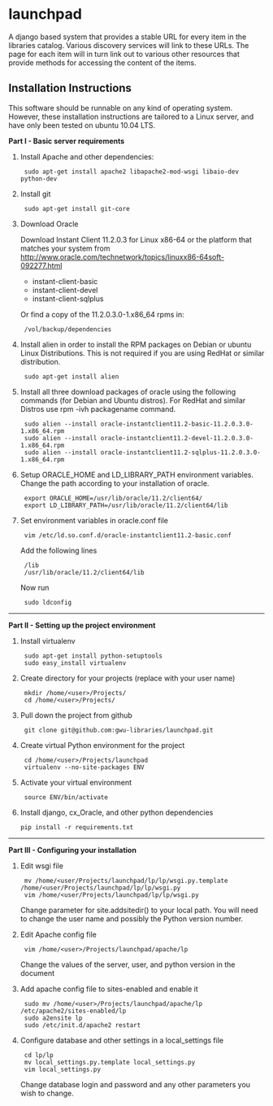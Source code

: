launchpad
=========

A django based system that provides a stable URL for every item in the
libraries catalog. Various discovery services will link to these URLs. The
page for each item will in turn link out to various other resources that
provide methods for accessing the content of the items.

Installation Instructions
-------------------------

This software should be runnable on any kind of operating system. However,
these installation instructions are tailored to a Linux server, and have
only been tested on ubuntu 10.04 LTS.

**Part I - Basic server requirements**

1. Install Apache and other dependencies:

        sudo apt-get install apache2 libapache2-mod-wsgi libaio-dev python-dev

2. Install git 

        sudo apt-get install git-core

3. Download Oracle

    Download Instant Client 11.2.0.3 for Linux x86-64 or
    the platform that matches your system from
    http://www.oracle.com/technetwork/topics/linuxx86-64soft-092277.html

    * instant-client-basic
    * instant-client-devel
    * instant-client-sqlplus

    Or find a copy of the 11.2.0.3.0-1.x86_64 rpms in:

        /vol/backup/dependencies

4. Install alien in order to install the RPM packages on Debian or ubuntu
Linux Distributions. This is not required if you are using RedHat or
similar distribution.

        sudo apt-get install alien

5. Install all three download packages of oracle using the following
commands (for Debian and Ubuntu distros). For RedHat and similar Distros
use rpm -ivh packagename command.

        sudo alien --install oracle-instantclient11.2-basic-11.2.0.3.0-1.x86_64.rpm
        sudo alien --install oracle-instantclient11.2-devel-11.2.0.3.0-1.x86_64.rpm
        sudo alien --install oracle-instantclient11.2-sqlplus-11.2.0.3.0-1.x86_64.rpm

6. Setup ORACLE_HOME and LD_LIBRARY_PATH environment variables. Change
the path according to your installation of oracle.

        export ORACLE_HOME=/usr/lib/oracle/11.2/client64/
        export LD_LIBRARY_PATH=/usr/lib/oracle/11.2/client64/lib

7. Set environment variables in oracle.conf file

        vim /etc/ld.so.conf.d/oracle-instantclient11.2-basic.conf

    Add the following lines

        /lib
        /usr/lib/oracle/11.2/client64/lib

    Now run

        sudo ldconfig        


- - -

**Part II - Setting up the project environment**

1. Install virtualenv

        sudo apt-get install python-setuptools
        sudo easy_install virtualenv

2. Create directory for your projects (replace <user> with your user name)

        mkdir /home/<user>/Projects/
        cd /home/<user>/Projects/

3. Pull down the project from github

        git clone git@github.com:gwu-libraries/launchpad.git

4. Create virtual Python environment for the project

        cd /home/<user>/Projects/launchpad
        virtualenv --no-site-packages ENV

5. Activate your virtual environment

        source ENV/bin/activate

10. Install django, cx_Oracle, and other python dependencies

        pip install -r requirements.txt


- - -

**Part III - Configuring your installation**

1. Edit wsgi file

        mv /home/<user/Projects/launchpad/lp/lp/wsgi.py.template /home/<user/Projects/launchpad/lp/lp/wsgi.py
        vim /home/<user/Projects/launchpad/lp/lp/wsgi.py

	Change parameter for site.addsitedir() to your local path. You
	will need to change the user name and possibly the Python
	version number.

2. Edit Apache config file

        vim /home/<user>/Projects/launchpad/apache/lp

	Change the values of the server, user, and python version in
	the document

3. Add apache config file to sites-enabled and enable it

        sudo mv /home/<user>/Projects/launchpad/apache/lp /etc/apache2/sites-enabled/lp
        sudo a2ensite lp
        sudo /etc/init.d/apache2 restart

4. Configure database and other settings in a local_settings file

        cd lp/lp
        mv local_settings.py.template local_settings.py
        vim local_settings.py

	Change database login and password and any other parameters you
	wish to change.



